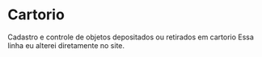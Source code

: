 # Cartorio
 Cadastro e controle de objetos depositados ou retirados em cartorio
 Essa linha eu alterei diretamente no site.
